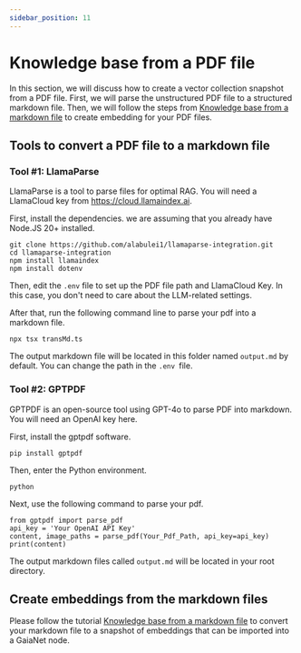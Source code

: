 ```yaml
---
sidebar_position: 11
---
```


# Knowledge base from a PDF file

In this section, we will discuss how to create a vector collection snapshot from a PDF file. First, we will parse the unstructured PDF file to a structured markdown file. Then, we will follow the steps from [Knowledge base from a markdown file](markdown.md) to create embedding for your PDF files.

## Tools to convert a PDF file to a markdown file

### Tool #1: LlamaParse

LlamaParse is a tool to parse files for optimal RAG. You will need a LlamaCloud key from https://cloud.llamaindex.ai.

First, install the dependencies. we are assuming that you already have Node.JS 20+ installed.

```
git clone https://github.com/alabulei1/llamaparse-integration.git
cd llamaparse-integration
npm install llamaindex
npm install dotenv
```

Then, edit the `.env` file to set up the PDF file path and LlamaCloud Key. In this case, you don't need to care about the LLM-related settings.

After that, run the following command line to parse your pdf into a markdown file.

```
npx tsx transMd.ts
```

The output markdown file will be located in this folder named `output.md` by default. You can change the path in the `.env `file.


### Tool #2: GPTPDF

GPTPDF is an open-source tool using GPT-4o to parse PDF into markdown. You will need an OpenAI key here.

First, install the gptpdf software.

```
pip install gptpdf
```

Then, enter the Python environment.

```
python
```

Next, use the following command to parse your pdf.

```
from gptpdf import parse_pdf
api_key = 'Your OpenAI API Key'
content, image_paths = parse_pdf(Your_Pdf_Path, api_key=api_key)
print(content)
```

The output markdown files called `output.md` will be located in your root directory.

## Create embeddings from the markdown files

Please follow the tutorial [Knowledge base from a markdown file](markdown.md) to convert your markdown file to a snapshot of embeddings that can be imported into a GaiaNet node.
